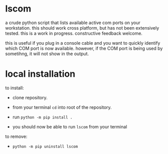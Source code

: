 # lscom

a crude python script that lists available active com ports on your workstation. this should work cross platform, but has not been extensively tested. this is a work in progress. constructive feedback welcome.

this is useful if you plug in a console cable and you want to quickly identify which COM port is now available. however, if the COM port is being used by sometihng, it will not show in the output.

# local installation

to install:

- clone repository.

- from your terminal `cd` into root of the repository.

- run `python -m pip install .`

- you should now be able to run `lscom` from your terminal

to remove:

- `python -m pip uninstall lscom`
